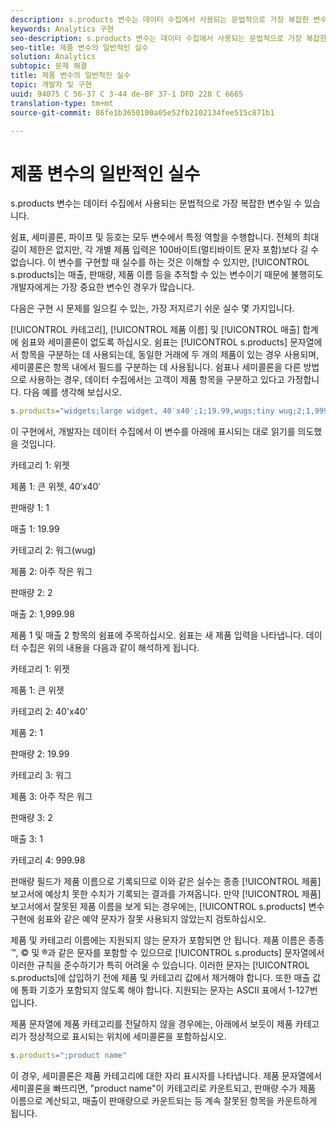 ```yaml
---
description: s.products 변수는 데이터 수집에서 사용되는 문법적으로 가장 복잡한 변수일 수 있습니다.
keywords: Analytics 구현
seo-description: s.products 변수는 데이터 수집에서 사용되는 문법적으로 가장 복잡한 변수일 수 있습니다.
seo-title: 제품 변수의 일반적인 실수
solution: Analytics
subtopic: 문제 해결
title: 제품 변수의 일반적인 실수
topic: 개발자 및 구현
uuid: 94075 C 56-37 C 3-44 de-BF 37-1 DFD 228 C 6665
translation-type: tm+mt
source-git-commit: 86fe1b3650100a05e52fb2102134fee515c871b1

---
```



# 제품 변수의 일반적인 실수

s.products 변수는 데이터 수집에서 사용되는 문법적으로 가장 복잡한 변수일 수 있습니다.

쉼표, 세미콜론, 파이프 및 등호는 모두 변수에서 특정 역할을 수행합니다. 전체의 최대 길이 제한은 없지만, 각 개별 제품 입력은 100바이트(멀티바이트 문자 포함)보다 길 수 없습니다. 이 변수를 구현할 때 실수를 하는 것은 이해할 수 있지만, [!UICONTROL s.products]는 매출, 판매량, 제품 이름 등을 추적할 수 있는 변수이기 때문에 불행히도 개발자에게는 가장 중요한 변수인 경우가 많습니다.

다음은 구현 시 문제를 일으킬 수 있는, 가장 저지르기 쉬운 실수 몇 가지입니다.

[!UICONTROL 카테고리], [!UICONTROL 제품 이름] 및 [!UICONTROL 매출] 합계에 쉼표와 세미콜론이 없도록 하십시오. 쉼표는 [!UICONTROL s.products] 문자열에서 항목을 구분하는 데 사용되는데, 동일한 거래에 두 개의 제품이 있는 경우 사용되며, 세미콜론은 항목 내에서 필드를 구분하는 데 사용됩니다. 쉼표나 세미콜론을 다른 방법으로 사용하는 경우, 데이터 수집에서는 고객이 제품 항목을 구분하고 있다고 가정합니다. 다음 예를 생각해 보십시오.

```js
s.products="widgets;large widget, 40′x40′;1;19.99,wugs;tiny wug;2;1,999.98";
```

이 구현에서, 개발자는 데이터 수집에서 이 변수를 아래에 표시되는 대로 읽기를 의도했을 것입니다.

카테고리 1: 위젯

제품 1: 큰 위젯, 40′x40′

판매량 1: 1

매출 1: 19.99

카테고리 2: 워그(wug)

제품 2: 아주 작은 워그

판매량 2: 2

매출 2: 1,999.98

제품 1 및 매출 2 항목의 쉼표에 주목하십시오. 쉼표는 새 제품 입력을 나타냅니다. 데이터 수집은 위의 내용을 다음과 같이 해석하게 됩니다.

카테고리 1: 위젯

제품 1: 큰 위젯

카테고리 2: 40'x40'

제품 2: 1

판매량 2: 19.99

카테고리 3: 워그

제품 3: 아주 작은 워그

판매량 3: 2

매출 3: 1

카테고리 4: 999.98

판매량 필드가 제품 이름으로 기록되므로 이와 같은 실수는 종종 [!UICONTROL 제품] 보고서에 예상치 못한 수치가 기록되는 결과를 가져옵니다. 만약 [!UICONTROL 제품] 보고서에서 잘못된 제품 이름을 보게 되는 경우에는, [!UICONTROL s.products] 변수 구현에 쉼표와 같은 예약 문자가 잘못 사용되지 않았는지 검토하십시오.

제품 및 카테고리 이름에는 지원되지 않는 문자가 포함되면 안 됩니다. 제품 이름은 종종 ™, © 및 ®과 같은 문자를 포함할 수 있으므로 [!UICONTROL s.products] 문자열에서 이러한 규칙을 준수하기가 특히 어려울 수 있습니다. 이러한 문자는 [!UICONTROL s.products]에 삽입하기 전에 제품 및 카테고리 값에서 제거해야 합니다. 또한 매출 값에 통화 기호가 포함되지 않도록 해야 합니다. 지원되는 문자는 ASCII 표에서 1-127번입니다.

제품 문자열에 제품 카테고리를 전달하지 않을 경우에는, 아래에서 보듯이 제품 카테고리가 정상적으로 표시되는 위치에 세미콜론을 포함하십시오.

```js
s.products=";product name"
```

이 경우, 세미콜론은 제품 카테고리에 대한 자리 표시자를 나타냅니다. 제품 문자열에서 세미콜론을 빠뜨리면, "product name"이 카테고리로 카운트되고, 판매량 수가 제품 이름으로 계산되고, 매출이 판매량으로 카운트되는 등 계속 잘못된 항목을 카운트하게 됩니다.
